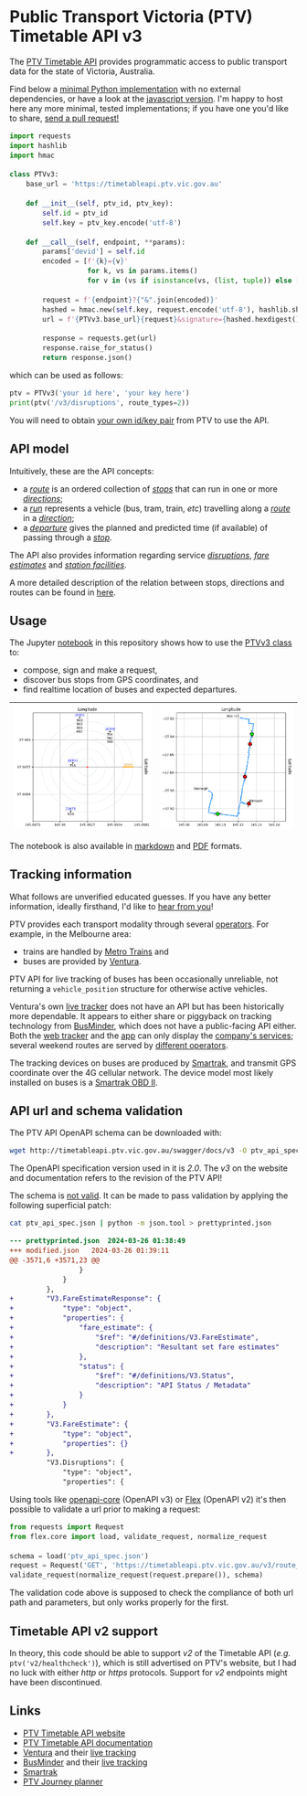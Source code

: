 # Public Transport Victoria (PTV) Timetable API v3
The [PTV Timetable API](https://www.ptv.vic.gov.au/footer/data-and-reporting/datasets/ptv-timetable-api/) provides programmatic access to public transport data for the state of Victoria, Australia.

Find below a [minimal Python implementation](https://github.com/r1cc4rdo/PTV_v3/blob/main/ptvv3.py) with no external dependencies, or have a look at the [javascript version](https://github.com/r1cc4rdo/PTV_v3/blob/main/ptvv3.js). I'm happy to host here any more minimal, tested implementations; if you have one you'd like to share, [send a pull request!](https://github.com/r1cc4rdo/PTV_v3/pulls)
``` python
import requests
import hashlib
import hmac

class PTVv3:    
    base_url = 'https://timetableapi.ptv.vic.gov.au'

    def __init__(self, ptv_id, ptv_key):
        self.id = ptv_id
        self.key = ptv_key.encode('utf-8')

    def __call__(self, endpoint, **params):
        params['devid'] = self.id
        encoded = [f'{k}={v}'
                   for k, vs in params.items()
                   for v in (vs if isinstance(vs, (list, tuple)) else [vs])]

        request = f'{endpoint}?{"&".join(encoded)}'
        hashed = hmac.new(self.key, request.encode('utf-8'), hashlib.sha1)
        url = f'{PTVv3.base_url}{request}&signature={hashed.hexdigest()}'

        response = requests.get(url)
        response.raise_for_status()
        return response.json()
```
which can be used as follows:
``` python
ptv = PTVv3('your id here', 'your key here')
print(ptv('/v3/disruptions', route_types=2))
```
You will need to obtain [your own id/key pair](https://www.ptv.vic.gov.au/assets/default-site/footer/data-and-reporting/Datasets/PTV-Timetable-API/60096c0692/PTV-Timetable-API-key-and-signature-document.rtf) from PTV to use the API.

## API model
Intuitively, these are the API concepts:
* a *[route](https://timetableapi.ptv.vic.gov.au/swagger/ui/index#!/Routes)* is an ordered collection of *[stops](https://timetableapi.ptv.vic.gov.au/swagger/ui/index#!/Stops)* that can run in one or more *[directions](https://timetableapi.ptv.vic.gov.au/swagger/ui/index#!/Directions)*;
* a *[run](https://timetableapi.ptv.vic.gov.au/swagger/ui/index#!/Runs)* represents a vehicle (bus, tram, train, *etc*) travelling along a *[route](https://timetableapi.ptv.vic.gov.au/swagger/ui/index#!/Routes)* in a *[direction](https://timetableapi.ptv.vic.gov.au/swagger/ui/index#!/Directions)*;
* a *[departure](https://timetableapi.ptv.vic.gov.au/swagger/ui/index#!/Departures)* gives the planned and predicted time (if available) of passing through a *[stop](https://timetableapi.ptv.vic.gov.au/swagger/ui/index#!/Stops)*.

The API also provides information regarding service *[disruptions](https://timetableapi.ptv.vic.gov.au/swagger/ui/index#!/Disruptions)*, *[fare estimates](https://timetableapi.ptv.vic.gov.au/swagger/ui/index#!/FareEstimate)* and *[station facilities](https://timetableapi.ptv.vic.gov.au/swagger/ui/index#!/Stops)*.

A more detailed description of the relation between stops, directions and routes can be found in [here](https://github.com/r1cc4rdo/PTV_v3/blob/main/utils.py#L34).

## Usage
The Jupyter [notebook](ptv.ipynb) in this repository shows how to use the [PTVv3 class](https://github.com/r1cc4rdo/PTV_v3/blob/main/ptvv3.py) to:
* compose, sign and make a request,
* discover bus stops from GPS coordinates, and
* find realtime location of buses and expected departures.

|![](media/stops.png)|![](media/buses.png)|
| ------------------ | ------------------ |

The notebook is also available in [markdown](media/notebook.md) and [PDF](media/notebook.pdf) formats.

## Tracking information
What follows are unverified educated guesses. If you have any better information, ideally firsthand, I'd like to [hear from you](https://github.com/r1cc4rdo/PTV_v3/discussions)!

PTV provides each transport modality through several [operators](https://www.ptv.vic.gov.au/footer/customer-service/operator-contact-details/). For example, in the Melbourne area:
* trains are handled by [Metro Trains](https://www.metrotrains.com.au/) and
* buses are provided by [Ventura](https://www.venturabus.com.au/).

PTV API for live tracking of buses has been occasionally unreliable, not returning a ```vehicle_position``` structure for otherwise active vehicles.

Ventura's own [live tracker](https://www.venturabus.com.au/live-tracking) does not have an API but has been historically more dependable. It appears to either share or piggyback on tracking technology from [BusMinder](https://www.busminder.com.au), which does not have a public-facing API either. Both the [web tracker](https://www.venturabus.com.au/live-tracking) and the [app](https://play.google.com/store/apps/details?id=com.busminderexpress.ventura) can only display the [company's services](https://www.venturabus.com.au/contact-us/faq#:~:text=Why%20isn%E2%80%99t%20my%20bus%20route%20on%20the%20Ventura%20Tracker%20app%3F); several weekend routes are served by [different operators](https://www.ptv.vic.gov.au/footer/customer-service/operator-contact-details/).

The tracking devices on buses are produced by [Smartrak](https://smartrak.com), and transmit GPS coordinate over the 4G cellular network. The device model most likely installed on buses is a [Smartrak OBD II](https://go.smartrak.com/rs/040-SMS-890/images/PDF-Product-Brochure-1199-OBD-II.pdf).

## API url and schema validation
The PTV API OpenAPI schema can be downloaded with:
``` bash
wget http://timetableapi.ptv.vic.gov.au/swagger/docs/v3 -O ptv_api_spec.json
```
The OpenAPI specification version used in it is *2.0*. The *v3* on the website and documentation refers to the revision of the PTV API!

The schema is [not valid](https://timetableapi.ptv.vic.gov.au/swagger/ui/index#!/FareEstimate/FareEstimate_GetFareEstimateByZone:~:text=%3Cspan%20class%3D%22strong%22%3EV3.FareEstimateResponse%20is%20not%20defined!%3C/span%3E). It can be made to pass validation by applying the following superficial patch:
``` bash
cat ptv_api_spec.json | python -m json.tool > prettyprinted.json
```
``` patch
--- prettyprinted.json	2024-03-26 01:38:49
+++ modified.json	2024-03-26 01:39:11
@@ -3571,6 +3571,23 @@
                 }
             }
         },
+        "V3.FareEstimateResponse": {
+            "type": "object",
+            "properties": {
+                "fare_estimate": {
+                    "$ref": "#/definitions/V3.FareEstimate",
+                    "description": "Resultant set fare estimates"
+                },
+                "status": {
+                    "$ref": "#/definitions/V3.Status",
+                    "description": "API Status / Metadata"
+                }
+            }
+        },
+        "V3.FareEstimate": {
+            "type": "object",
+            "properties": {}
+        },
         "V3.Disruptions": {
             "type": "object",
             "properties": {
```
Using tools like [openapi-core](https://github.com/python-openapi/openapi-core) (OpenAPI v3) or [Flex](https://github.com/pipermerriam/flex) (OpenAPI v2) it's then possible to validate a url prior to making a request:
``` python
from requests import Request
from flex.core import load, validate_request, normalize_request

schema = load('ptv_api_spec.json')
request = Request('GET', 'https://timetableapi.ptv.vic.gov.au/v3/route_types')
validate_request(normalize_request(request.prepare()), schema)
```
The validation code above is supposed to check the compliance of both url path and parameters, but only works properly for the first.

## Timetable API v2 support
In theory, this code should be able to support *v2* of the Timetable API (*e.g.* ```ptv('v2/healthcheck')```), which is still advertised on PTV's website, but I had no luck with either *http* or *https* protocols. Support for *v2* endpoints might have been discontinued.

## Links
* [PTV Timetable API website](https://www.ptv.vic.gov.au/footer/data-and-reporting/datasets/ptv-timetable-api)
* [PTV Timetable API documentation](https://timetableapi.ptv.vic.gov.au/swagger/ui/index)
* [Ventura](https://www.venturabus.com.au) and their [live tracking](https://www.venturabus.com.au/live-tracking/details/142/oakleigh-box-hill-via-clayton-monash-university-mt-waverley#)
* [BusMinder](https://www.busminder.com.au) and their [live tracking](https://maps.busminder.com.au/route/live/D2CAE095-483D-46A7-B4AD-09A6F97618F3)
* [Smartrak](https://smartrak.com)
* [PTV Journey planner](https://www.ptv.vic.gov.au/journey)

